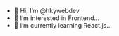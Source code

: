 - 👋 Hi, I’m @hkywebdev
- 👀 I’m interested in Frontend...
- 🌱 I’m currently learning React.js...

<!---
hkywebdev/hkywebdev is a ✨ special ✨ repository because its `README.md` (this file) appears on your GitHub profile.
You can click the Preview link to take a look at your changes.
--->
